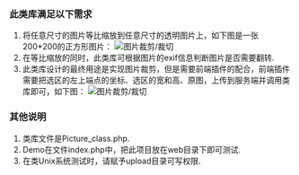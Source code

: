 ### 此类库满足以下需求
1. 将任意尺寸的图片等比缩放到任意尺寸的透明图片上，如下图是一张200*200的正方形图片：
![图片裁剪/裁切](http://file.5ixueweb.com/picture/02.png)
2. 在等比缩放的同时，此类库可根据图片的exif信息判断图片是否需要翻转.
3. 此类库设计的最终用途是实现图片裁剪，但是需要前端插件的配合，前端插件需要把选区的左上端点的坐标、选区的宽和高、原图，上传到服务端并调用类库即可，如下图：
![图片裁剪/裁切](http://file.5ixueweb.com/picture/01.png)

### 其他说明
1. 类库文件是Picture_class.php.
2. Demo在文件index.php中，把此项目放在web目录下即可测试.
3. 在类Unix系统测试时，请赋予upload目录可写权限.